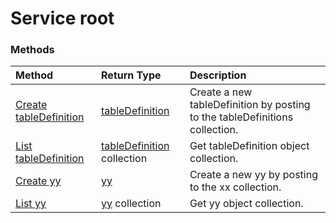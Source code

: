 # Service root


### Methods

| Method		   | Return Type	|Description|
|:---------------|:--------|:----------|
|[Create tableDefinition](../api/tabledefinition_post_tabledefinitions.md) |[tableDefinition](tabledefinition.md)| Create a new tableDefinition by posting to the tableDefinitions collection.|
|[List tableDefinition](../api/tabledefinition_list.md) | [tableDefinition](tabledefinition.md) collection |Get tableDefinition object collection. |
|[Create yy](../api/yy_post_xx.md) |[yy](yy.md)| Create a new yy by posting to the xx collection.|
|[List yy](../api/yy_list.md) | [yy](yy.md) collection |Get yy object collection. |

<!-- uuid: 8fcb5dbc-d5aa-4681-8e31-b001d5168d79
2015-10-25 14:57:30 UTC -->
<!-- {
  "type": "#page.annotation",
  "description": "Service root",
  "keywords": "",
  "section": "documentation",
  "tocPath": ""
}-->